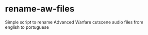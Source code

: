 # rename-aw-files
Simple script to rename Advanced Warfare cutscene audio files from english to portuguese
